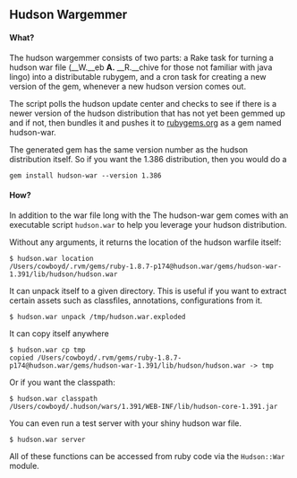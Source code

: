 ## Hudson Wargemmer

#### What?

The hudson wargemmer consists of two parts: a Rake task for turning a hudson war file
(__W.__eb __A.__ __R.__chive for those not familiar with java lingo) into a distributable rubygem, and a cron task for creating
a new version of the gem, whenever a new hudson version comes out.

The script polls the hudson update center and checks to see if there is a newer version of the hudson distribution that
has not yet been gemmed up and if not, then bundles it and pushes it to [rubygems.org](http://rubygems.org) as a gem named
hudson-war.

The generated gem has the same version number as the hudson distribution itself. So if you want the 1.386 distribution, then you would do a

    gem install hudson-war --version 1.386

#### How?

In addition to the war file  long with the The hudson-war gem comes with an executable script `hudson.war` to help you leverage your hudson distribution. 

Without any arguments, it returns the location of the hudson warfile itself:

    $ hudson.war location
    /Users/cowboyd/.rvm/gems/ruby-1.8.7-p174@hudson.war/gems/hudson-war-1.391/lib/hudson/hudson.war

It can unpack itself to a given directory. This is useful if you want to extract certain assets such as classfiles, annotations, configurations from it.

    $ hudson.war unpack /tmp/hudson.war.exploded
    
It can copy itself anywhere

    $ hudson.war cp tmp
    copied /Users/cowboyd/.rvm/gems/ruby-1.8.7-p174@hudson.war/gems/hudson-war-1.391/lib/hudson/hudson.war -> tmp

Or if you want the classpath:

    $ hudson.war classpath
    /Users/cowboyd/.hudson/wars/1.391/WEB-INF/lib/hudson-core-1.391.jar

You can even run a test server with your shiny hudson war file.

    $ hudson.war server

All of these functions can be accessed from ruby code via the `Hudson::War` module.




